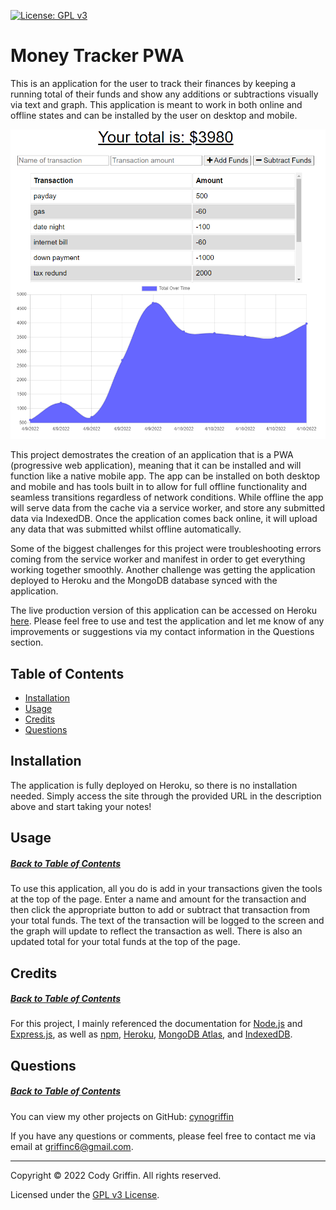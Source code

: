 [![License: GPL v3](https://img.shields.io/badge/License-GPLv3-blue.svg)](https://www.gnu.org/licenses/gpl-3.0)

# Money Tracker PWA

This is an application for the user to track their finances by keeping a running total of their funds and show any additions or subtractions visually via text and graph. This application is meant to work in both online and offline states and can be installed by the user on desktop and mobile.

![tacker home screen with graph of finances](https://github.com/cynogriffin/money-tracker-pwa/blob/main/assets/screenshot.PNG)

This project demostrates the creation of an application that is a PWA (progressive web application), meaning that it can be installed and will function like a native mobile app. The app can be installed on both desktop and mobile and has tools built in to allow for full offline functionality and seamless transitions regardless of network conditions. While offline the app will serve data from the cache via a service worker, and store any submitted data via IndexedDB. Once the application comes back online, it will upload any data that was submitted whilst offline automatically.

Some of the biggest challenges for this project were troubleshooting errors coming from the service worker and manifest in order to get everything working together smoothly. Another challenge was getting the application deployed to Heroku and the MongoDB database synced with the application.

The live production version of this application can be accessed on Heroku [here](https://blooming-sea-68041.herokuapp.com/). Please feel free to use and test the application and let me know of any improvements or suggestions via my contact information in the Questions section.

## Table of Contents

* [Installation](#installation)
* [Usage](#usage)
* [Credits](#credits)
* [Questions](#questions)

## Installation

The application is fully deployed on Heroku, so there is no installation needed. Simply access the site through the provided URL in the description above and start taking your notes!

## Usage
##### [Back to Table of Contents](#table-of-contents)

To use this application, all you do is add in your transactions given the tools at the top of the page. Enter a name and amount for the transaction and then click the appropriate button to add or subtract that transaction from your total funds. The text of the transaction will be logged to the screen and the graph will update to reflect the transaction as well. There is also an updated total for your total funds at the top of the page.

## Credits
##### [Back to Table of Contents](#table-of-contents)

For this project, I mainly referenced the documentation for [Node.js](https://nodejs.org/api/) and [Express.js](https://www.npmjs.com/package/express), as well as [npm](https://docs.npmjs.com/downloading-and-installing-node-js-and-npm), [Heroku](https://devcenter.heroku.com/articles/deploying-nodejs), [MongoDB Atlas](https://www.mongodb.com/docs/atlas/getting-started/?_ga=2.14527991.1982748626.1649572972-932825170.1648508358), and [IndexedDB](https://developer.mozilla.org/en-US/docs/Web/API/IndexedDB_API).

## Questions
##### [Back to Table of Contents](#table-of-contents)

You can view my other projects on GitHub: [cynogriffin](https://github.com/cynogriffin)

If you have any questions or comments, please feel free to contact me via email at griffinc6@gmail.com.


---
Copyright &copy; 2022 Cody Griffin. All rights reserved.

Licensed under the [GPL v3 License](https://www.gnu.org/licenses/gpl-3.0).  